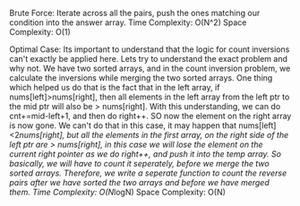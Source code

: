 Brute Force:
Iterate across all the pairs, push the ones matching our condition into the answer array.
Time Complexity: O(N^2)
Space Complexity: O(1)

Optimal Case:
Its important to understand that the logic for count inversions can't exactly be applied here.
Lets try to understand the exact problem and why not.
We have two sorted arrays, and in the count inversion problem, we calculate the inversions while merging the two sorted arrays. One thing which helped us do that is the fact that in the left array, if nums[left]>nums[right], then all elements in the left array from the left ptr to the mid ptr will also be > nums[right]. With this understanding, we can do cnt+=mid-left+1, and then do right++. SO now the element on the right array is now gone. We can't do that in this case, it may happen that nums[left]<2*nums[right], but all the elements in the first array, on the right side of the left ptr are > nums[right], in this case we will lose the element on the current right pointer as we do right++, and push it into the temp array.
So basically, we will have to count it seperately, before we merge the two sorted arrays. Therefore, we write a seperate function to count the reverse pairs after we have sorted the two arrays and before we have merged them. 
Time Complexity: O(N*logN)
Space Complexity: O(N)

